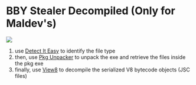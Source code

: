 # BBY Stealer Decompiled (Only for Maldev's)

<a href="https://t.me/vatfraudster">
  <img src="https://img.shields.io/badge/telegram-2CA5E0?style=for-the-badge&logo=telegram&logoColor=white">
</a>

1. use <a href="https://github.com/horsicq/DIE-engine/releases">Detect It Easy</a> to identify the file type
2. then, use <a href="https://github.com/LockBlock-dev/pkg-unpacker">Pkg Unpacker</a> to unpack the exe and retrieve the files inside the pkg exe
3. finally, use <a href="https://github.com/suleram/View8">View8</a> to decompile the serialized V8 bytecode objects (JSC files)
